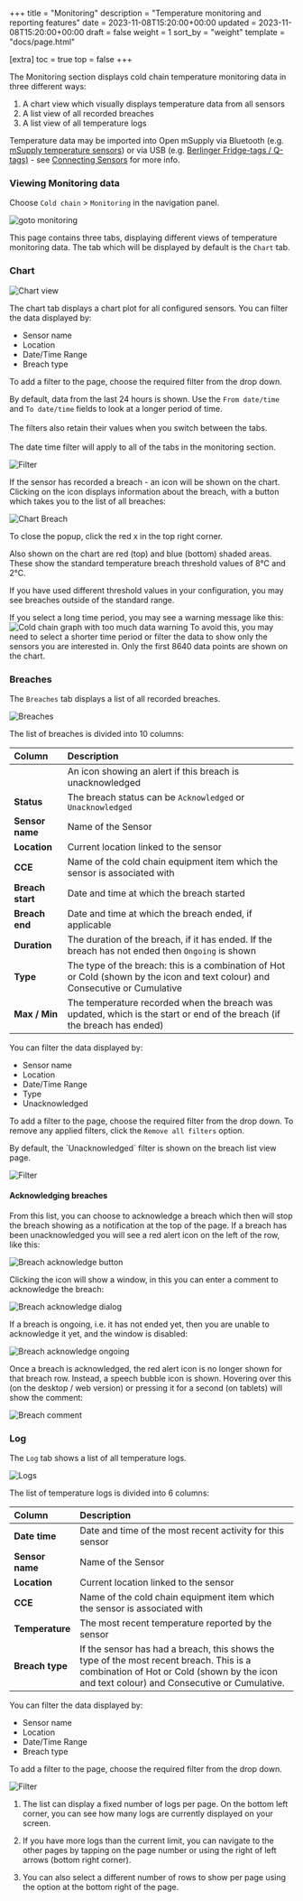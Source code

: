 +++
title = "Monitoring"
description = "Temperature monitoring and reporting features"
date = 2023-11-08T15:20:00+00:00
updated = 2023-11-08T15:20:00+00:00
draft = false
weight = 1
sort_by = "weight"
template = "docs/page.html"

[extra]
toc = true
top = false
+++

The Monitoring section displays cold chain temperature monitoring data in three different ways:

1. A chart view which visually displays temperature data from all sensors
2. A list view of all recorded breaches
3. A list view of all temperature logs

<div class="note">
Temperature data may be imported into Open mSupply via Bluetooth (e.g. <a href="https://msupply.foundation/open-msupply/cold-chain/#mSupplySensor" target="_blank">mSupply temperature sensors</a>) or via USB (e.g. <a href="https://msupply.foundation/open-msupply/cold-chain/#BerlingerSensor" target="_blank">Berlinger Fridge-tags / Q-tags)</a> - see <a href="https://docs.msupply.foundation/docs/coldchain/sensors/#connecting-sensors">Connecting Sensors</a> for more info.
</div>

### Viewing Monitoring data

Choose `Cold chain` > `Monitoring` in the navigation panel.

![goto monitoring](images/goto_monitoring.png)

This page contains three tabs, displaying different views of temperature monitoring data. The tab which will be displayed by default is the `Chart` tab.

### Chart

![Chart view](images/chart_view.png)

The chart tab displays a chart plot for all configured sensors. You can filter the data displayed by:

- Sensor name
- Location
- Date/Time Range
- Breach type

To add a filter to the page, choose the required filter from the drop down.

<div class="note">By default, data from the last 24 hours is shown. Use the <code>From date/time</code> and <code>To date/time</code> fields to look at a longer period of time.
</br></br>
The filters also retain their values when you switch between the tabs.
</br></br>
The date time filter will apply to all of the tabs in the monitoring section.
</div>

![Filter](images/chart_filter.png)

If the sensor has recorded a breach - an icon will be shown on the chart. Clicking on the icon displays information about the breach, with a button which takes you to the list of all breaches:

![Chart Breach](images/chart_breach.png)

To close the popup, click the red x in the top right corner.

Also shown on the chart are red (top) and blue (bottom) shaded areas. These show the standard temperature breach threshold values of 8°C and 2°C.

<div class="note">If you have used different threshold values in your configuration, you may see breaches outside of the standard range.</div>

If you select a long time period, you may see a warning message like this:
![Cold chain graph with too much data warning](images/chart_view_too_much_data.png)
To avoid this, you may need to select a shorter time period or filter the data to show only the sensors you are interested in.
Only the first 8640 data points are shown on the chart.

### Breaches

The `Breaches` tab displays a list of all recorded breaches.

![Breaches](images/breaches_list.png)

The list of breaches is divided into 10 columns:

| Column           | Description                                                                                                                    |
| :--------------- | :----------------------------------------------------------------------------------------------------------------------------- |
|                  | An icon showing an alert if this breach is unacknowledged                                                                      |
| **Status**       | The breach status can be `Acknowledged` or `Unacknowledged`                                                                    |
| **Sensor name**  | Name of the Sensor                                                                                                             |
| **Location**     | Current location linked to the sensor                                                                                          |
| **CCE**          | Name of the cold chain equipment item which the sensor is associated with                                                      |
| **Breach start** | Date and time at which the breach started                                                                                      |
| **Breach end**   | Date and time at which the breach ended, if applicable                                                                         |
| **Duration**     | The duration of the breach, if it has ended. If the breach has not ended then `Ongoing` is shown                               |
| **Type**         | The type of the breach: this is a combination of Hot or Cold (shown by the icon and text colour) and Consecutive or Cumulative |
| **Max / Min**    | The temperature recorded when the breach was updated, which is the start or end of the breach (if the breach has ended)        |

You can filter the data displayed by:

- Sensor name
- Location
- Date/Time Range
- Type
- Unacknowledged

To add a filter to the page, choose the required filter from the drop down. To remove any applied filters, click the `Remove all filters` option.

<div class="note">By default, the `Unacknowledged` filter is shown on the breach list view page.
</div>

![Filter](images/breach_filter.png)

#### Acknowledging breaches

From this list, you can choose to acknowledge a breach which then will stop the breach showing as a notification at the top of the page.
If a breach has been unacknowledged you will see a red alert icon on the left of the row, like this:

![Breach acknowledge button](images/breach_acknowledge_button.png)

Clicking the icon will show a window, in this you can enter a comment to acknowledge the breach:

![Breach acknowledge dialog](images/breach_acknowledge.png)

If a breach is ongoing, i.e. it has not ended yet, then you are unable to acknowledge it yet, and the window is disabled:

![Breach acknowledge ongoing](images/breach_acknowledge_ongoing.png)

Once a breach is acknowledged, the red alert icon is no longer shown for that breach row. Instead, a speech bubble icon is shown. Hovering over this (on the desktop / web version) or pressing it for a second (on tablets) will show the comment:

![Breach comment](images/breach_comment.png)

### Log

The `Log` tab shows a list of all temperature logs.

![Logs](images/log_list.png)

The list of temperature logs is divided into 6 columns:

| Column          | Description                                                                                                                                                                            |
| :-------------- | :------------------------------------------------------------------------------------------------------------------------------------------------------------------------------------- |
| **Date time**   | Date and time of the most recent activity for this sensor                                                                                                                              |
| **Sensor name** | Name of the Sensor                                                                                                                                                                     |
| **Location**    | Current location linked to the sensor                                                                                                                                                  |
| **CCE**         | Name of the cold chain equipment item which the sensor is associated with                                                                                                              |
| **Temperature** | The most recent temperature reported by the sensor                                                                                                                                     |
| **Breach type** | If the sensor has had a breach, this shows the type of the most recent breach. This is a combination of Hot or Cold (shown by the icon and text colour) and Consecutive or Cumulative. |

You can filter the data displayed by:

- Sensor name
- Location
- Date/Time Range
- Breach type

To add a filter to the page, choose the required filter from the drop down.

![Filter](images/log_filter.png)

1. The list can display a fixed number of logs per page. On the bottom left corner, you can see how many logs are currently displayed on your screen.

2. If you have more logs than the current limit, you can navigate to the other pages by tapping on the page number or using the right of left arrows (bottom right corner).

3. You can also select a different number of rows to show per page using the option at the bottom right of the page.

